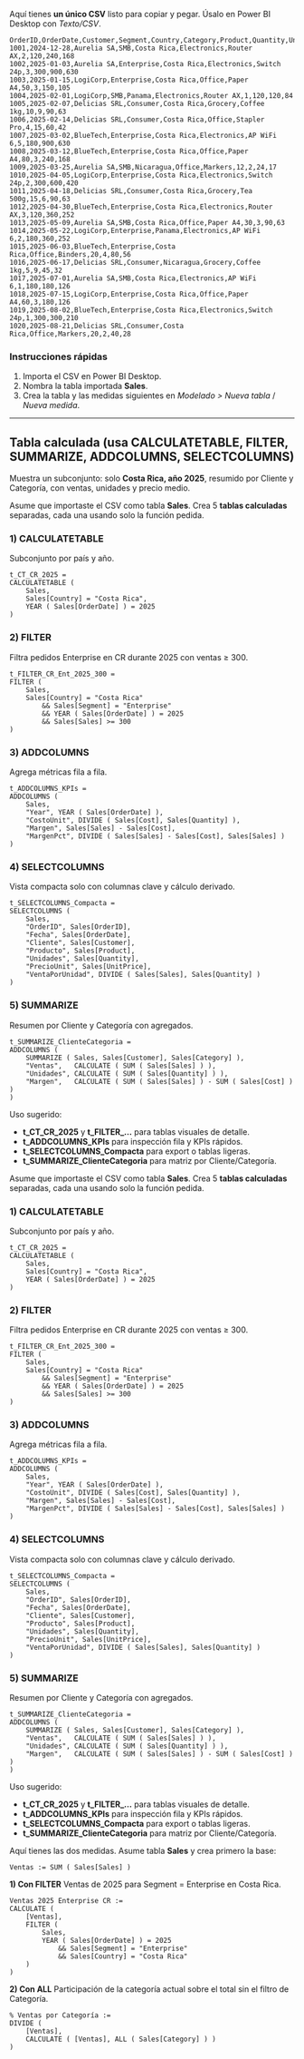 Aquí tienes **un único CSV** listo para copiar y pegar. Úsalo en Power BI Desktop con *Texto/CSV*.

```
OrderID,OrderDate,Customer,Segment,Country,Category,Product,Quantity,UnitPrice,Sales,Cost
1001,2024-12-28,Aurelia SA,SMB,Costa Rica,Electronics,Router AX,2,120,240,168
1002,2025-01-03,Aurelia SA,Enterprise,Costa Rica,Electronics,Switch 24p,3,300,900,630
1003,2025-01-15,LogiCorp,Enterprise,Costa Rica,Office,Paper A4,50,3,150,105
1004,2025-02-01,LogiCorp,SMB,Panama,Electronics,Router AX,1,120,120,84
1005,2025-02-07,Delicias SRL,Consumer,Costa Rica,Grocery,Coffee 1kg,10,9,90,63
1006,2025-02-14,Delicias SRL,Consumer,Costa Rica,Office,Stapler Pro,4,15,60,42
1007,2025-03-02,BlueTech,Enterprise,Costa Rica,Electronics,AP WiFi 6,5,180,900,630
1008,2025-03-12,BlueTech,Enterprise,Costa Rica,Office,Paper A4,80,3,240,168
1009,2025-03-25,Aurelia SA,SMB,Nicaragua,Office,Markers,12,2,24,17
1010,2025-04-05,LogiCorp,Enterprise,Costa Rica,Electronics,Switch 24p,2,300,600,420
1011,2025-04-18,Delicias SRL,Consumer,Costa Rica,Grocery,Tea 500g,15,6,90,63
1012,2025-04-30,BlueTech,Enterprise,Costa Rica,Electronics,Router AX,3,120,360,252
1013,2025-05-09,Aurelia SA,SMB,Costa Rica,Office,Paper A4,30,3,90,63
1014,2025-05-22,LogiCorp,Enterprise,Panama,Electronics,AP WiFi 6,2,180,360,252
1015,2025-06-03,BlueTech,Enterprise,Costa Rica,Office,Binders,20,4,80,56
1016,2025-06-17,Delicias SRL,Consumer,Nicaragua,Grocery,Coffee 1kg,5,9,45,32
1017,2025-07-01,Aurelia SA,SMB,Costa Rica,Electronics,AP WiFi 6,1,180,180,126
1018,2025-07-15,LogiCorp,Enterprise,Costa Rica,Office,Paper A4,60,3,180,126
1019,2025-08-02,BlueTech,Enterprise,Costa Rica,Electronics,Switch 24p,1,300,300,210
1020,2025-08-21,Delicias SRL,Consumer,Costa Rica,Office,Markers,20,2,40,28
```

### Instrucciones rápidas

1. Importa el CSV en Power BI Desktop.
2. Nombra la tabla importada **Sales**.
3. Crea la tabla y las medidas siguientes en *Modelado > Nueva tabla* / *Nueva medida*.

---

## Tabla calculada (usa CALCULATETABLE, FILTER, SUMMARIZE, ADDCOLUMNS, SELECTCOLUMNS)

Muestra un subconjunto: solo **Costa Rica, año 2025**, resumido por Cliente y Categoría, con ventas, unidades y precio medio.

Asume que importaste el CSV como tabla **Sales**. Crea 5 **tablas calculadas** separadas, cada una usando solo la función pedida.

### 1) CALCULATETABLE

Subconjunto por país y año.

```DAX
t_CT_CR_2025 =
CALCULATETABLE (
    Sales,
    Sales[Country] = "Costa Rica",
    YEAR ( Sales[OrderDate] ) = 2025
)
```

### 2) FILTER

Filtra pedidos Enterprise en CR durante 2025 con ventas ≥ 300.

```DAX
t_FILTER_CR_Ent_2025_300 =
FILTER (
    Sales,
    Sales[Country] = "Costa Rica"
        && Sales[Segment] = "Enterprise"
        && YEAR ( Sales[OrderDate] ) = 2025
        && Sales[Sales] >= 300
)
```

### 3) ADDCOLUMNS

Agrega métricas fila a fila.

```DAX
t_ADDCOLUMNS_KPIs =
ADDCOLUMNS (
    Sales,
    "Year", YEAR ( Sales[OrderDate] ),
    "CostoUnit", DIVIDE ( Sales[Cost], Sales[Quantity] ),
    "Margen", Sales[Sales] - Sales[Cost],
    "MargenPct", DIVIDE ( Sales[Sales] - Sales[Cost], Sales[Sales] )
)
```

### 4) SELECTCOLUMNS

Vista compacta solo con columnas clave y cálculo derivado.

```DAX
t_SELECTCOLUMNS_Compacta =
SELECTCOLUMNS (
    Sales,
    "OrderID", Sales[OrderID],
    "Fecha", Sales[OrderDate],
    "Cliente", Sales[Customer],
    "Producto", Sales[Product],
    "Unidades", Sales[Quantity],
    "PrecioUnit", Sales[UnitPrice],
    "VentaPorUnidad", DIVIDE ( Sales[Sales], Sales[Quantity] )
)
```

### 5) SUMMARIZE

Resumen por Cliente y Categoría con agregados.

```DAX
t_SUMMARIZE_ClienteCategoria =
ADDCOLUMNS (
    SUMMARIZE ( Sales, Sales[Customer], Sales[Category] ),
    "Ventas",   CALCULATE ( SUM ( Sales[Sales] ) ),
    "Unidades", CALCULATE ( SUM ( Sales[Quantity] ) ),
    "Margen",   CALCULATE ( SUM ( Sales[Sales] ) - SUM ( Sales[Cost] ) )
)
```

Uso sugerido:

* **t_CT_CR_2025** y **t_FILTER_…** para tablas visuales de detalle.
* **t_ADDCOLUMNS_KPIs** para inspección fila y KPIs rápidos.
* **t_SELECTCOLUMNS_Compacta** para export o tablas ligeras.
* **t_SUMMARIZE_ClienteCategoria** para matriz por Cliente/Categoría.



Asume que importaste el CSV como tabla **Sales**. Crea 5 **tablas calculadas** separadas, cada una usando solo la función pedida.

### 1) CALCULATETABLE

Subconjunto por país y año.

```DAX
t_CT_CR_2025 =
CALCULATETABLE (
    Sales,
    Sales[Country] = "Costa Rica",
    YEAR ( Sales[OrderDate] ) = 2025
)
```

### 2) FILTER

Filtra pedidos Enterprise en CR durante 2025 con ventas ≥ 300.

```DAX
t_FILTER_CR_Ent_2025_300 =
FILTER (
    Sales,
    Sales[Country] = "Costa Rica"
        && Sales[Segment] = "Enterprise"
        && YEAR ( Sales[OrderDate] ) = 2025
        && Sales[Sales] >= 300
)
```

### 3) ADDCOLUMNS

Agrega métricas fila a fila.

```DAX
t_ADDCOLUMNS_KPIs =
ADDCOLUMNS (
    Sales,
    "Year", YEAR ( Sales[OrderDate] ),
    "CostoUnit", DIVIDE ( Sales[Cost], Sales[Quantity] ),
    "Margen", Sales[Sales] - Sales[Cost],
    "MargenPct", DIVIDE ( Sales[Sales] - Sales[Cost], Sales[Sales] )
)
```

### 4) SELECTCOLUMNS

Vista compacta solo con columnas clave y cálculo derivado.

```DAX
t_SELECTCOLUMNS_Compacta =
SELECTCOLUMNS (
    Sales,
    "OrderID", Sales[OrderID],
    "Fecha", Sales[OrderDate],
    "Cliente", Sales[Customer],
    "Producto", Sales[Product],
    "Unidades", Sales[Quantity],
    "PrecioUnit", Sales[UnitPrice],
    "VentaPorUnidad", DIVIDE ( Sales[Sales], Sales[Quantity] )
)
```

### 5) SUMMARIZE

Resumen por Cliente y Categoría con agregados.

```DAX
t_SUMMARIZE_ClienteCategoria =
ADDCOLUMNS (
    SUMMARIZE ( Sales, Sales[Customer], Sales[Category] ),
    "Ventas",   CALCULATE ( SUM ( Sales[Sales] ) ),
    "Unidades", CALCULATE ( SUM ( Sales[Quantity] ) ),
    "Margen",   CALCULATE ( SUM ( Sales[Sales] ) - SUM ( Sales[Cost] ) )
)
```

Uso sugerido:

* **t_CT_CR_2025** y **t_FILTER_…** para tablas visuales de detalle.
* **t_ADDCOLUMNS_KPIs** para inspección fila y KPIs rápidos.
* **t_SELECTCOLUMNS_Compacta** para export o tablas ligeras.
* **t_SUMMARIZE_ClienteCategoria** para matriz por Cliente/Categoría.



Aquí tienes las dos medidas. Asume tabla **Sales** y crea primero la base:

```DAX
Ventas := SUM ( Sales[Sales] )
```

**1) Con FILTER**
Ventas de 2025 para Segment = Enterprise en Costa Rica.

```DAX
Ventas 2025 Enterprise CR :=
CALCULATE (
    [Ventas],
    FILTER (
        Sales,
        YEAR ( Sales[OrderDate] ) = 2025
            && Sales[Segment] = "Enterprise"
            && Sales[Country] = "Costa Rica"
    )
)
```

**2) Con ALL**
Participación de la categoría actual sobre el total sin el filtro de Categoría.

```DAX
% Ventas por Categoría :=
DIVIDE (
    [Ventas],
    CALCULATE ( [Ventas], ALL ( Sales[Category] ) )
)
```
